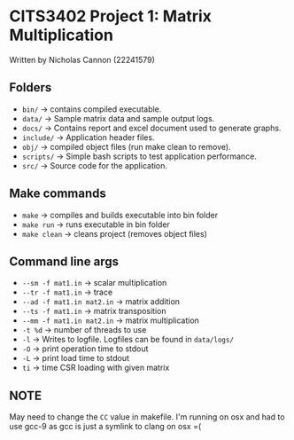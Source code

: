 # CITS3402 Project 1: Matrix Multiplication

Written by Nicholas Cannon (22241579)

## Folders

- `bin/` -> contains compiled executable.
- `data/` -> Sample matrix data and sample output logs.
- `docs/` -> Contains report and excel document used to generate graphs.
- `include/` -> Application header files.
- `obj/` -> compiled object files (run make clean to remove).
- `scripts/` -> Simple bash scripts to test application performance.
- `src/` -> Source code for the application.

## Make commands

- `make` -> compiles and builds executable into bin folder
- `make run` -> runs executable in bin folder
- `make clean` -> cleans project (removes object files)

## Command line args

- `--sm -f mat1.in` -> scalar multiplication
- `--tr -f mat1.in` -> trace
- `--ad -f mat1.in mat2.in` -> matrix addition
- `--ts -f mat1.in` -> matrix transposition
- `--mm -f mat1.in mat2.in` -> matrix multiplication
- `-t %d` -> number of threads to use
- `-l` -> Writes to logfile. Logfiles can be found in `data/logs/`
- `-O` -> print operation time to stdout
- `-L` -> print load time to stdout
- `ti` -> time CSR loading with given matrix

## NOTE

May need to change the `CC` value in makefile. I'm running on osx and had to use gcc-9 as gcc is just a symlink to clang on osx =(
